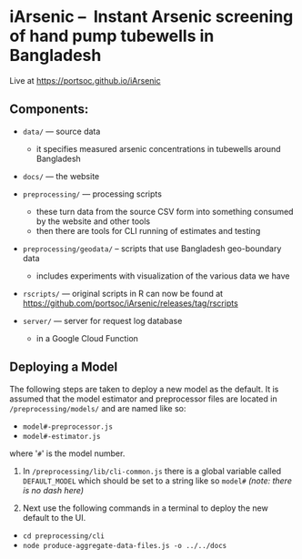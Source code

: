 # iArsenic –  Instant Arsenic screening of hand pump tubewells in Bangladesh

Live at https://portsoc.github.io/iArsenic

## Components:

* `data/` — source data
  * it specifies measured arsenic concentrations in tubewells around Bangladesh

* `docs/` — the website

* `preprocessing/` — processing scripts
  * these turn data from the source CSV form into something consumed by the website and other tools
  * then there are tools for CLI running of estimates and testing

* `preprocessing/geodata/` – scripts that use Bangladesh geo-boundary data
  * includes experiments with visualization of the various data we have

* `rscripts/` — original scripts in R can now be found at https://github.com/portsoc/iArsenic/releases/tag/rscripts

* `server/` — server for request log database
  * in a Google Cloud Function

## Deploying a Model

The following steps are taken to deploy a new model as the default. It is assumed that the model estimator and preprocessor files are located in `/preprocessing/models/` and are named like so:

* `model#-preprocessor.js`
* `model#-estimator.js`

where '`#`' is the model number.

1. In `/preprocessing/lib/cli-common.js` there is a global variable called `DEFAULT_MODEL` which should be set to a string like so `model#` *(note: there is no dash here)*

2. Next use the following commands in a terminal to deploy the new default to the UI.

  * `cd preprocessing/cli`
  * `node produce-aggregate-data-files.js -o ../../docs`
